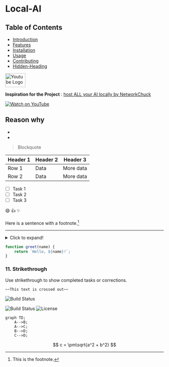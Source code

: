 # Local-AI


## Table of Contents
- [Introduction](#introduction)
- [Features](#features)
- [Installation](#installation)
- [Usage](#usage)
- [Contributing](#contributing)
- [Hidden-Heading](#hidden-heading)


<a href="https://www.youtube.com/">
    <img src="https://upload.wikimedia.org/wikipedia/commons/e/ef/Youtube_logo.png" width="64" height="44" alt="Youtube Logo">
</a>

**Inspiration for the Project** : [host ALL your AI locally by NetworkChuck](https://www.youtube.com/watch?v=Wjrdr0NU4Sk&t=648s) 

<a href="https://www.youtube.com/watch?v=WxYC9-hBM_g">
    <img src="https://i.ytimg.com/an_webp/Wjrdr0NU4Sk/mqdefault_6s.webp?du=3000&sqp=CLSWrLIG&rs=AOn4CLAVk4K88fQI1SxxYun-xrT-V7IsDQ" alt="Watch on YouTube" />
</a>

Reason why
-
-
-

>Blockquote


| Header 1 | Header 2 | Header 3 |
| -------- | -------- | -------- |
| Row 1    | Data     | More data|
| Row 2    | Data     | More data|


- [ ] Task 1
- [ ] Task 2
- [ ] Task 3

:smile: :+1: :sparkles:

Here is a sentence with a footnote.[^1]

---
<details>
  <summary>Click to expand!</summary>
  ## Hidden Heading
  Here is some hidden content.
</details>



```javascript
function greet(name) {
    return `Hello, ${name}!`;
}

```
### 11. Strikethrough
Use strikethrough to show completed tasks or corrections.

```markdown
~~This text is crossed out~~

```


![Build Status](https://img.shields.io/badge/build-passing-brightgreen)

![Build Status](https://img.shields.io/badge/build-passing-brightgreen)
![License](https://img.shields.io/badge/license-MIT-blue.svg)

```mermaid
graph TD;
    A-->B;
    A-->C;
    B-->D;
    C-->D;
```

$$
c = \pm\sqrt{a^2 + b^2}
$$

[^1]: This is the footnote.
